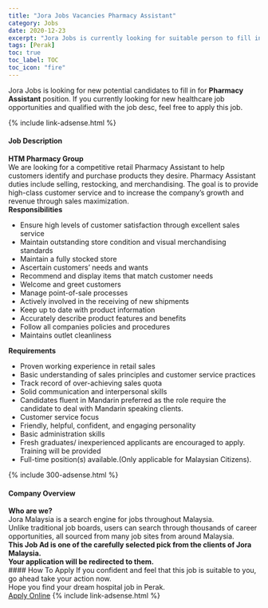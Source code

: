 ```yaml
---
title: "Jora Jobs Vacancies Pharmacy Assistant" 
category: Jobs 
date: 2020-12-23 
excerpt: "Jora Jobs is currently looking for suitable person to fill in the Pharmacy Assistant which positioned at Perak" 
tags: [Perak] 
toc: true 
toc_label: TOC 
toc_icon: "fire" 
--- 
```


<p>Jora Jobs is looking for new potential candidates to fill in for <b>Pharmacy Assistant</b> position. If you currently looking for new healthcare job opportunities and qualified with the job desc, feel free to apply this job.
</p>{% include link-adsense.html %} 
<div><div><div><h4>Job Description</h4></div></div><div><div><span><div><div><strong>HTM Pharmacy Group</strong></div><div>We are looking for a competitive retail Pharmacy Assistant to help customers identify and purchase products they desire. Pharmacy Assistant duties include selling, restocking, and merchandising. The goal is to provide high-class customer service and to increase the company&#8217;s growth and revenue through sales maximization.</div><div><strong>Responsibilities</strong><ul><li>Ensure high levels of customer satisfaction through excellent sales service</li><li>Maintain outstanding store condition and visual merchandising standards</li><li>Maintain a fully stocked store</li><li>Ascertain customers&#8217; needs and wants</li><li>Recommend and display items that match customer needs</li><li>Welcome and greet customers</li><li>Manage point-of-sale processes</li><li>Actively involved in the receiving of new shipments</li><li>Keep up to date with product information</li><li>Accurately describe product features and benefits</li><li>Follow all companies policies and procedures</li><li>Maintains outlet cleanliness</li></ul><div><strong>Requirements</strong><ul><li>Proven working experience in retail sales</li><li>Basic understanding of sales principles and customer service practices</li><li>Track record of over-achieving sales quota</li><li>Solid communication and interpersonal skills</li><li>Candidates fluent in Mandarin preferred as the role require the candidate to deal with Mandarin speaking clients.</li><li>Customer service focus</li><li>Friendly, helpful, confident, and engaging personality</li><li>Basic administration skills</li><li>Fresh graduates/ inexperienced applicants are encouraged to apply. Training will be provided</li><li>Full-time position(s) available.(Only applicable for Malaysian Citizens).</li></ul></div></div></div></span></div></div></div> 
{% include 300-adsense.html %} 
<div><div><div><h4>Company Overview</h4></div></div><div><div><span><div><div>
<strong>Who are we?</strong></div>
<div>
	Jora Malaysia is a search engine for jobs throughout Malaysia.<br>
	Unlike traditional job boards, users can search through thousands of career opportunities, all sourced from many job sites from around Malaysia.&#160;</div>
<div>
<div>
<strong>This Job Ad is one of the carefully selected pick from the clients of Jora Malaysia.</strong></div>
<div>
<strong>Your application will be redirected to them.</strong></div>
</div></div></span></div></div></div> 
#### How To Apply 
If you confident and feel that this job is suitable to you, go ahead take your action now. <br/> 
Hope you find your dream hospital job in Perak. <br/> 
<a href="https://www.jobstreet.com.my/en/job/pharmacy-assistant-4449850?jobId=jobstreet-my-job-4449850&sectionRank=1&token=0~bf2e7fa1-4c56-4a58-91bb-a45f6826d3dc&fr=SRP%20View%20In%20New%20Ta" class="btn btn--warning" target="_blank" rel="nofollow noopenner">Apply Online</a> 
{% include link-adsense.html %} 